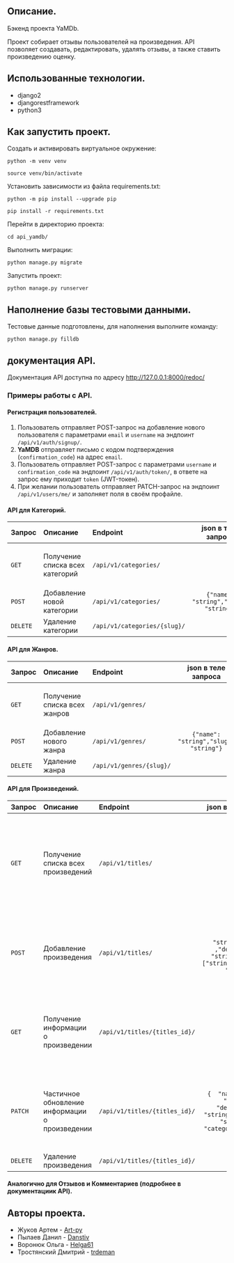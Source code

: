 ## Описание.
Бэкенд проекта YaMDb.

Проект собирает отзывы пользователей на произведения. API позволяет создавать, редактировать, удалять отзывы, а также ставить произведению оценку.

## Использованные технологии.
- django2
- djangorestframework
- python3

## Как запустить проект.
Cоздать и активировать виртуальное окружение:

```
python -m venv venv

source venv/bin/activate
```

Установить зависимости из файла requirements.txt:

```
python -m pip install --upgrade pip

pip install -r requirements.txt
```

Перейти в директорию проекта:

```
cd api_yamdb/
```

Выполнить миграции:

```
python manage.py migrate
```

Запустить проект:

```
python manage.py runserver
```

## Наполнение базы тестовыми данными.

Тестовые данные подготовлены, для наполнения выполните команду:

```
python manage.py filldb
```

## документация API.

Документация API доступна по адресу http://127.0.0.1:8000/redoc/

### Примеры работы с API.
 
#### Регистрация пользователей.

1. Пользователь отправляет POST-запрос на добавление нового пользователя с параметрами `email` и `username` на эндпоинт `/api/v1/auth/signup/`.
2. **YaMDB** отправляет письмо с кодом подтверждения (`confirmation_code`) на адрес `email`.
3. Пользователь отправляет POST-запрос с параметрами `username` и `confirmation_code` на эндпоинт `/api/v1/auth/token/`, в ответе на запрос ему приходит `token` (JWT-токен).
4. При желании пользователь отправляет PATCH-запрос на эндпоинт `/api/v1/users/me/` и заполняет поля в своём профайле.

#### API для Категорий.

| Запрос | Описание | Endpoint | json в теле запроса | Ответ |
|:-|:-|:-|:-:|:-:|
|`GET`|Получение списка всех категорий|`/api/v1/categories/`| | `{"count": 0,"next": "string","previous": "string","results": [{"name": "string","slug": "string"}]}` |
|`POST`|Добавление новой категории|`/api/v1/categories/`|`{"name": "string","slug": "string"}`|`{"name": "string","slug": "string"}`|`{"name": "string","slug": "string"}`|`{"name": "string","slug": "string"}`|
|`DELETE`|Удаление категории|`/api/v1/categories/{slug}/`| | |

#### API для Жанров.

| Запрос | Описание | Endpoint | json в теле запроса | Ответ |
|:-|:-|:-|:-:|:-:|
|`GET`|Получение списка всех жанров|`/api/v1/genres/`||`{"count": 0,"next": "string","previous": "string","results": [{"name": "string","slug": "string"}]}`|
|`POST`|Добавление нового жанра|`/api/v1/genres/`| `{"name": "string","slug": "string"}`|`{"name": "string","slug": "string"}`| `{"name": "string","slug": "string"}`|`{"name": "string","slug": "string"}`|
|`DELETE`|Удаление жанра|`/api/v1/genres/{slug}/`| | |

#### API для Произведений.

| Запрос | Описание | Endpoint | json в теле запроса | Ответ |
|:-|:-|:-|:-:|:-:|
|`GET`|Получение списка всех произведений|`/api/v1/titles/`||`{"count": 0,"next": string","previous": "string","results": [{"id": 0,"name": "string","year": 0,"rating": 0,"description": "string","genre": [{"name": "string","slug": "string"}],"category": {"name": "string","slug": "string"}}]}`|
|`POST`|Добавление произведения|`/api/v1/titles/`|`{"name": "string","year": ,"description": "string","genre": ["string"],"category": "string"}`|`{"id": 0,"name": "string","year": 0,"rating": 0,"description": string","genre": [{"name": "string","slug": "string"}],"category": {"name": "string","slug": "string"}}`|
|`GET`|Получение информации о произведении|`/api/v1/titles/{titles_id}/`||`{  "id": 0,  name": "string",  "year": 0,  "rating": 0,  "description": "string",  "genre": [    {      name": "string",      "slug": "string"    }  ],  "category": {    "name": "string",    slug": "string"  }}`|
|`PATCH`|Частичное обновление информации о произведении|`/api/v1/titles/{titles_id}/`|`{  "name": string",  "year": 0,  "description": "string",  "genre": [    "string"  ],  "category": "string"}`|`{  "id": 0,  "name": "string",  "year": 0,  "rating": 0,  "description": "string",  "genre": [    {      "name": "string",      "slug": "string"    }  ],  "category": {    "name": "string",    "slug": "string"  }}`|
|`DELETE`|Удаление произведения|`/api/v1/titles/{titles_id}/`|||

#### Аналогично для Отзывов и Комментариев (подробнее в документациик API).

## Авторы проекта.

- Жуков Артем - [Art-py](https://github.com/Art-py)
- Пылаев Данил - [Danstiv](https://github.com/danstiv)
- Воронюк Ольга - [Helga61](https://github.com/Helga61)
- Тростянский Дмитрий - [trdeman](https://github.com/trdeman)